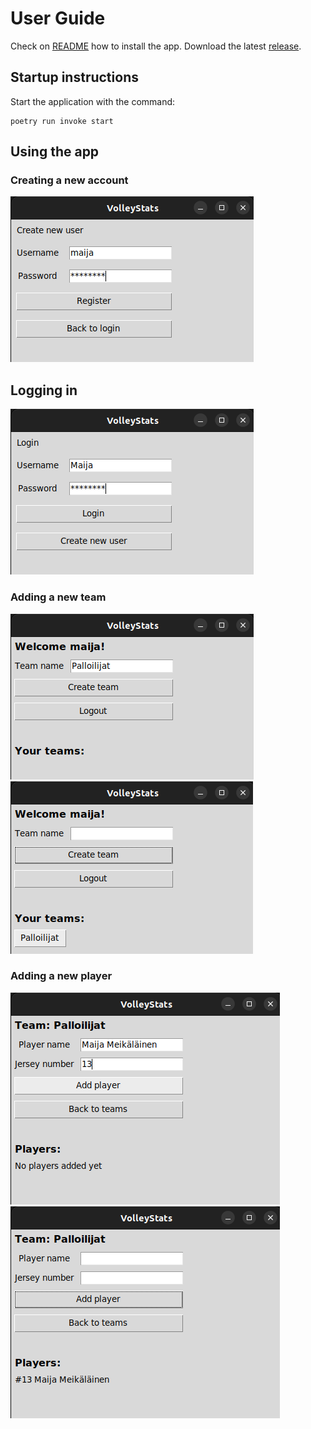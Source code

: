 # User Guide

Check on [README](https://github.com/rautiais/ot-harjoitustyo/blob/main/README.md) how to install the app. Download the latest [release](https://github.com/rautiais/ot-harjoitustyo/releases).

## Startup instructions

Start the application with the command:

```
poetry run invoke start
```

## Using the app

### Creating a new account

![Registration](./images/register.png)

## Logging in

![Login](./images/login.png)

### Adding a new team

![Adding a team](./images/frontpage1.png)
![Frontpage](./images/frontpage2.png)

### Adding a new player

![Adding a new player](./images/addplayer.png)
![Players view](./images/players.png)
